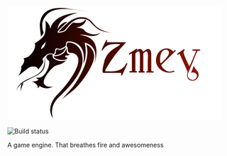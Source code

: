 ![Logo](Assets/zmey_logo_full_lowres_gradient.png)

![Build status](https://ci.appveyor.com/api/projects/status/github/nikoladimitroff/zmey?branch=master&svg=true)


A game engine. That breathes fire and awesomeness
